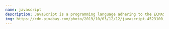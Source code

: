 ```yaml
---
name: javascript
description: JavaScript is a programming language adhering to the ECMAScript spec.
img: https://cdn.pixabay.com/photo/2019/10/03/12/12/javascript-4523100_960_720.jpg
---
```

